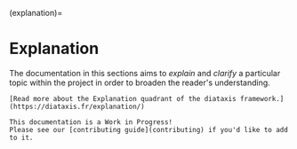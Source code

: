 (explanation)=
# Explanation

The documentation in this sections aims to _explain_ and _clarify_ a particular
topic within the project in order to broaden the reader's understanding.

```{note}
[Read more about the Explanation quadrant of the diataxis framework.](https://diataxis.fr/explanation/)
```

```{attention}
This documentation is a Work in Progress!
Please see our [contributing guide](contributing) if you'd like to add to it.
```
